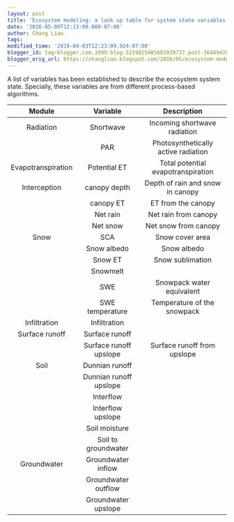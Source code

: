 ```yaml
---
layout: post
title: 'Ecosystem modeling: a look up table for system state variables'
date: '2016-05-09T12:13:00.000-07:00'
author: Chang Liao
tags:
modified_time: '2018-04-03T12:23:09.924-07:00'
blogger_id: tag:blogger.com,1999:blog-5219825485683920737.post-3648942652294377948
blogger_orig_url: https://changliao.blogspot.com/2016/05/ecosystem-modeling-100.html
---
```


A list of variables has been established to describe the ecosystem system 
state. Specially, these variables are from different process-based algorithms. 

|       Module       |        Variable        |             Description             |
|:------------------:|:----------------------:|:-----------------------------------:|
| Radiation          | Shortwave              | Incoming shortwave radiation        |
|                    | PAR                    | Photosynthetically active radiation |
| Evapotranspiration | Potential ET           | Total potential evapotranspiration  |
| Interception       | canopy depth           | Depth of rain and snow in canopy    |
|                    | canopy ET              | ET from the canopy                  |
|                    | Net rain               | Net rain from canopy                |
|                    | Net snow               | Net snow from canopy                |
| Snow               | SCA                    | Snow cover area                     |
|                    | Snow albedo            | Snow albedo                         |
|                    | Snow ET                | Snow sublimation                    |
|                    | Snowmelt               |                                     |
|                    | SWE                    | Snowpack water equivalent           |
|                    | SWE temperature        | Temperature of the snowpack         |
| Infiltration       | Infiltration           |                                     |
| Surface runoff     | Surface runoff         |                                     |
|                    | Surface runoff upslope | Surface runoff from upslope         |
| Soil               | Dunnian runoff         |                                     |
|                    | Dunnian runoff upslope |                                     |
|                    | Interflow              |                                     |
|                    | Interflow upslope      |                                     |
|                    | Soil moisture          |                                     |
|                    | Soil to groundwater    |                                     |
| Groundwater        | Groundwater inflow     |                                     |
|                    | Groundwater outflow    |                                     |
|                    | Groundwater upslope    |                                     |